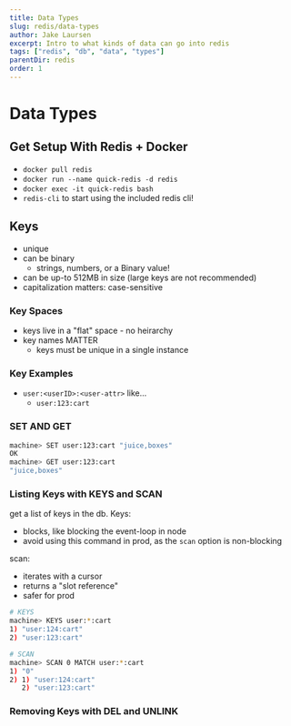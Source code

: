 ```yaml
---
title: Data Types
slug: redis/data-types
author: Jake Laursen
excerpt: Intro to what kinds of data can go into redis
tags: ["redis", "db", "data", "types"]
parentDir: redis
order: 1
---
```



# Data Types

## Get Setup With Redis + Docker
- `docker pull redis`
- `docker run --name quick-redis -d redis`
- `docker exec -it quick-redis bash`
- `redis-cli` to start using the included redis cli!


## Keys
- unique
- can be binary
  - strings, numbers, or a Binary value!
- can be up-to 512MB in size (large keys are not recommended)
- capitalization matters: case-sensitive

### Key Spaces
- keys live in a "flat" space - no heirarchy
- key names MATTER
  - keys must be unique in a single instance

### Key Examples
- `user:<userID>:<user-attr>` like...
  - `user:123:cart`

### SET AND GET
```bash
machine> SET user:123:cart "juice,boxes"
OK
machine> GET user:123:cart
"juice,boxes"
```

### Listing Keys with KEYS and SCAN
get a list of keys in the db.
Keys:
- blocks, like blocking the event-loop in node
- avoid using this command in prod, as the `scan` option is non-blocking

scan:
- iterates with a cursor
- returns a "slot reference"
- safer for prod


```bash
# KEYS
machine> KEYS user:*:cart
1) "user:124:cart"
2) "user:123:cart"

# SCAN
machine> SCAN 0 MATCH user:*:cart
1) "0"
2) 1) "user:124:cart"
   2) "user:123:cart"
```

### Removing Keys with DEL and UNLINK
